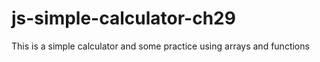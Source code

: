# js-simple-calculator-ch29
 This is a simple calculator and some practice using arrays and functions

